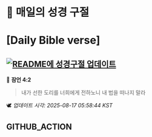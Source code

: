 # 🙏 매일의 성경 구절
# [Daily Bible verse]
## [![README에 성경구절 업데이트](https://github.com/DONGSUKA/first_test/actions/workflows/update-readme-bible.yml/badge.svg)](https://github.com/DONGSUKA/first_test/actions/workflows/update-readme-bible.yml)
<!-- START_BIBLE_VERSE -->
📖 **잠언 4:2**
> 내가 선한 도리를 너희에게 전하노니 내 법을 떠나지 말라

🕊️ _업데이트 시각: 2025-08-17 05:58:44 KST_
  <!-- END_BIBLE_VERSE -->
## GITHUB_ACTION
